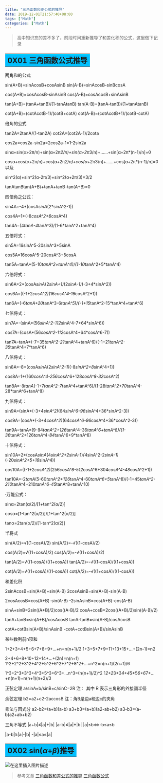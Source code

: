 ```yaml
---
title: "三角函数和差公式的推导"
date: 2019-12-01T21:57:40+08:00
tags: ["Math"]
categories: ["Math"]
---
```


<!--more-->

> 高中知识忘的差不多了，前段时间重新推导了和差化积的公式，这里做下记录
> 

### <table ><tr ><td align="left" bgcolor=DeepSkyBlue ><font size="5"><b> 0X01 三角函数公式推导</b></font></td></tr></table>
两角和的公式

  sin(A+B)=sinAcosB+cosAsinB sin(A-B)=sinAcosB-sinBcosA

  cos(A+B)=cosAcosB-sinAsinB cos(A-B)=cosAcosB+sinAsinB

  tan(A+B)=(tanA+tanB)/(1-tanAtanB) tan(A-B)=(tanA-tanB)/(1+tanAtanB)

  cot(A+B)=(cotAcotB-1)/(cotB+cotA) cot(A-B)=(cotAcotB+1)/(cotB-cotA)

  倍角的公式

  tan2A=2tanA/(1-tan2A) cot2A=(cot2A-1)/2cota

  cos2a=cos2a-sin2a=2cos2a-1=1-2sin2a

  sinα+sin(α+2π/n)+sin(α+2π*2/n)+sin(α+2π*3/n)+……+sin[α+2π*(n-1)/n]=0

  cosα+cos(α+2π/n)+cos(α+2π*2/n)+cos(α+2π*3/n)+……+cos[α+2π*(n-1)/n]=0 以及

  sin^2(α)+sin^2(α-2π/3)+sin^2(α+2π/3)=3/2

  tanAtanBtan(A+B)+tanA+tanB-tan(A+B)=0

  四倍角之公式：

  sin4A=-4*(cosA*sinA*(2*sinA^2-1))

  cos4A=1+(-8*cosA^2+8*cosA^4)

  tan4A=(4*tanA-4*tanA^3)/(1-6*tanA^2+tanA^4)

  五倍将式：

  sin5A=16sinA^5-20sinA^3+5sinA

  cos5A=16cosA^5-20cosA^3+5cosA

  tan5A=tanA*(5-10*tanA^2+tanA^4)/(1-10*tanA^2+5*tanA^4)

  六倍将式：

  sin6A=2*(cosA*sinA*(2*sinA+1)*(2*sinA-1)*(-3+4*sinA^2))

  cos6A=((-1+2*cosA^2)*(16*cosA^4-16*cosA^2+1))

  tan6A=(-6*tanA+20*tanA^3-6*tanA^5)/(-1+15*tanA^2-15*tanA^4+tanA^6)

  七倍将式：

  sin7A=-(sinA*(56*sinA^2-112*sinA^4-7+64*sinA^6))

  cos7A=(cosA*(56*cosA^2-112*cosA^4+64*cosA^6-7))

  tan7A=tanA*(-7+35*tanA^2-21*tanA^4+tanA^6)/(-1+21*tanA^2-35*tanA^4+7*tanA^6)

  八倍将式：

  sin8A=-8*(cosA*sinA*(2*sinA^2-1)*(-8*sinA^2+8*sinA^4+1))

  cos8A=1+(160*cosA^4-256*cosA^6+128*cosA^8-32*cosA^2)

  tan8A=-8*tanA*(-1+7*tanA^2-7*tanA^4+tanA^6)/(1-28*tanA^2+70*tanA^4-28*tanA^6+tanA^8)

  九倍将式：

  sin9A=(sinA*(-3+4*sinA^2)*(64*sinA^6-96*sinA^4+36*sinA^2-3))

  cos9A=(cosA*(-3+4*cosA^2)*(64*cosA^6-96*cosA^4+36*cosA^2-3))

  tan9A=tanA*(9-84*tanA^2+126*tanA^4-36*tanA^6+tanA^8)/(1-36*tanA^2+126*tanA^4-84*tanA^6+9*tanA^8)

  十倍将式：

  sin10A=2*(cosA*sinA*(4*sinA^2+2*sinA-1)*(4*sinA^2-2*sinA-1)*(-20*sinA^2+5+16*sinA^4))

  cos10A=((-1+2*cosA^2)*(256*cosA^8-512*cosA^6+304*cosA^4-48*cosA^2+1))

  tan10A=-2*tanA*(5-60*tanA^2+126*tanA^4-60*tanA^6+5*tanA^8)/(-1+45*tanA^2-210*tanA^4+210*tanA^6-45*tanA^8+tanA^10)

  ·万能公式：

  sinα=2tan(α/2)/[1+tan^2(α/2)]

  cosα=[1-tan^2(α/2)]/[1+tan^2(α/2)]

  tanα=2tan(α/2)/[1-tan^2(α/2)]

  半将式

  sin(A/2)=√((1-cosA)/2) sin(A/2)=-√((1-cosA)/2)

  cos(A/2)=√((1+cosA)/2) cos(A/2)=-√((1+cosA)/2)

  tan(A/2)=√((1-cosA)/((1+cosA)) tan(A/2)=-√((1-cosA)/((1+cosA))

  cot(A/2)=√((1+cosA)/((1-cosA)) cot(A/2)=-√((1+cosA)/((1-cosA))

  和差化积

  2sinAcosB=sin(A+B)+sin(A-B) 2cosAsinB=sin(A+B)-sin(A-B)

  2cosAcosB=cos(A+B)-sin(A-B) -2sinAsinB=cos(A+B)-cos(A-B)

  sinA+sinB=2sin((A+B)/2)cos((A-B)/2 cosA+cosB=2cos((A+B)/2)sin((A-B)/2)

  tanA+tanB=sin(A+B)/cosAcosB tanA-tanB=sin(A-B)/cosAcosB

  cotA+cotBsin(A+B)/sinAsinB -cotA+cotBsin(A+B)/sinAsinB

  某些数列前n项和

  1+2+3+4+5+6+7+8+9+…+n=n(n+1)/2 1+3+5+7+9+11+13+15+…+(2n-1)=n2

  2+4+6+8+10+12+14+…+(2n)=n(n+1) 1^2+2^2+3^2+4^2+5^2+6^2+7^2+8^2+…+n^2=n(n+1)(2n+1)/6

  1^3+2^3+3^3+4^3+5^3+6^3+…n^3=(n(n+1)/2)^2 1*2+2*3+3*4+4*5+5*6+6*7+…+n(n+1)=n(n+1)(n+2)/3

  正弦定理 a/sinA=b/sinB=c/sinC=2R 注： 其中 R 表示三角形的外接圆半径

  余弦定理 b2=a2+c2-2accosB 注：角B是边a和边c的夹角

  乘法与因式分 a2-b2=(a+b)(a-b) a3+b3=(a+b)(a2-ab+b2) a3-b3=(a-b(a2+ab+b2)

  三角不等式 |a+b|≤|a|+|b| |a-b|≤|a|+|b| |a|≤b<=>-b≤a≤b

  |a-b|≥|a|-|b| -|a|≤a≤|a|

### <table ><tr ><td align="left" bgcolor=DeepSkyBlue ><font size="5"><b> 0X02 sin($\alpha$+$\beta$)推导</b></font></td></tr></table>
  
  

![在这里插入图片描述](https://img-blog.csdn.net/20181013183746493?watermark/2/text/aHR0cHM6Ly9ibG9nLmNzZG4ubmV0L2NvZGluZ3JpdmVy/font/5a6L5L2T/fontsize/400/fill/I0JBQkFCMA==/dissolve/70)  


>参考文章
>[三角函数和差公式的推导](https://blog.csdn.net/grey_csdn/article/details/71274592)
>[三角函数公式](http://www.ab126.com/geometric/3128.html)
